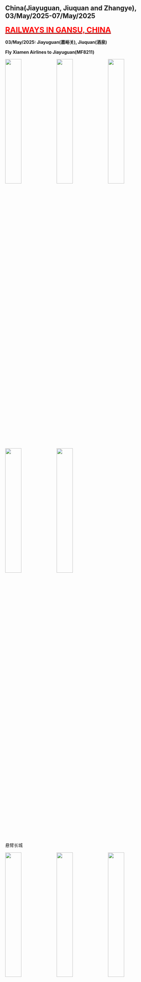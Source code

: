 ## China(Jiayuguan, Jiuquan and Zhangye), 03/May/2025-07/May/2025

**[<font color=red size=5><u>RAILWAYS IN GANSU, CHINA</u></font>](https://wqgcx.github.io/transport/20250503CN/CR/)**

**03/May/2025: Jiayuguan(嘉峪关), Jiuquan(酒泉)**

**Fly Xiamen Airlines to Jiayuguan(MF8211)**

<img src="../20250503CN_photos/IMG_8969.jpeg" width="32%">
<img src="../20250503CN_photos/IMG_8970.jpeg" width="32%">
<img src="../20250503CN_photos/IMG_8971.jpeg" width="32%">
<img src="../20250503CN_photos/IMG_8972.jpeg" width="32%">
<img src="../20250503CN_photos/IMG_8973.jpeg" width="32%">

悬臂长城

<img src="../20250503CN_photos/IMG_8974.jpeg" width="32%">
<img src="../20250503CN_photos/IMG_8976.jpeg" width="32%">
<img src="../20250503CN_photos/IMG_8977.jpeg" width="32%">
<img src="../20250503CN_photos/IMG_8980.jpeg" width="32%">
<img src="../20250503CN_photos/IMG_8982.jpeg" width="32%">
<img src="../20250503CN_photos/IMG_8983.jpeg" width="32%">
<img src="../20250503CN_photos/IMG_8984.jpeg" width="32%">
<img src="../20250503CN_photos/IMG_8985.jpeg" width="32%">
<img src="../20250503CN_photos/IMG_8986.jpeg" width="32%">

长城第一墩

<img src="../20250503CN_photos/IMG_8990.jpeg" width="32%">
<img src="../20250503CN_photos/IMG_8991.jpeg" width="32%">
<img src="../20250503CN_photos/IMG_8993.jpeg" width="32%">
<img src="../20250503CN_photos/IMG_8998.jpeg" width="32%">
<img src="../20250503CN_photos/IMG_9003.jpeg" width="32%">
<img src="../20250503CN_photos/IMG_9004.jpeg" width="32%">

嘉峪关关城

<img src="../20250503CN_photos/IMG_9010.jpeg" width="32%">
<img src="../20250503CN_photos/IMG_9013.jpeg" width="32%">
<img src="../20250503CN_photos/IMG_9016.jpeg" width="32%">
<img src="../20250503CN_photos/IMG_9022.jpeg" width="32%">
<img src="../20250503CN_photos/IMG_9023.jpeg" width="32%">
<img src="../20250503CN_photos/IMG_9030.jpeg" width="32%">
<img src="../20250503CN_photos/IMG_9032.jpeg" width="32%">
<img src="../20250503CN_photos/IMG_9036.jpeg" width="32%">
<img src="../20250503CN_photos/IMG_9039.jpeg" width="32%">
<img src="../20250503CN_photos/IMG_9042.jpeg" width="32%">
<img src="../20250503CN_photos/IMG_9045.jpeg" width="32%">
<img src="../20250503CN_photos/IMG_9046.jpeg" width="32%">

酒泉鼓楼

<img src="../20250503CN_photos/IMG_9056.jpeg" width="32%">
<img src="../20250503CN_photos/IMG_9057.jpeg" width="32%">
<img src="../20250503CN_photos/IMG_9061.jpeg" width="32%">
<img src="../20250503CN_photos/IMG_9065.jpeg" width="32%">
<img src="../20250503CN_photos/IMG_9071.jpeg" width="32%">
<img src="../20250503CN_photos/IMG_9072.jpeg" width="32%">
<img src="../20250503CN_photos/IMG_9073.jpeg" width="32%">

酒泉古城门

<img src="../20250503CN_photos/IMG_9075.jpeg" width="32%">
<img src="../20250503CN_photos/IMG_9078.jpeg" width="32%">

**04/May/2025: Zhangye(张掖)**

张掖大佛寺(山西会馆)

<img src="../20250503CN_photos/IMG_9090.jpeg" width="32%">
<img src="../20250503CN_photos/IMG_9098.jpeg" width="32%">
<img src="../20250503CN_photos/IMG_9100.jpeg" width="32%">
<img src="../20250503CN_photos/IMG_9102.jpeg" width="32%">
<img src="../20250503CN_photos/IMG_9104.jpeg" width="32%">
<img src="../20250503CN_photos/IMG_9107.jpeg" width="32%">
<img src="../20250503CN_photos/IMG_9109.jpeg" width="32%">
<img src="../20250503CN_photos/IMG_9110.jpeg" width="32%">
<img src="../20250503CN_photos/IMG_9111.jpeg" width="32%">
<img src="../20250503CN_photos/IMG_9113.jpeg" width="32%">
<img src="../20250503CN_photos/IMG_9114.jpeg" width="32%">
<img src="../20250503CN_photos/IMG_9116.jpeg" width="32%">
<img src="../20250503CN_photos/IMG_9117.jpeg" width="32%">
<img src="../20250503CN_photos/IMG_9118.jpeg" width="32%">
<img src="../20250503CN_photos/IMG_9120.jpeg" width="32%">
<img src="../20250503CN_photos/IMG_9123.jpeg" width="32%">
<img src="../20250503CN_photos/IMG_9125.jpeg" width="32%">
<img src="../20250503CN_photos/IMG_9126.jpeg" width="32%">

张掖鼓楼

<img src="../20250503CN_photos/IMG_9130.jpeg" width="32%">
<img src="../20250503CN_photos/IMG_9131.jpeg" width="32%">
<img src="../20250503CN_photos/IMG_9132.jpeg" width="32%">
<img src="../20250503CN_photos/IMG_9133.jpeg" width="32%">
<img src="../20250503CN_photos/IMG_9184.jpeg" width="32%">
<img src="../20250503CN_photos/IMG_9188.jpeg" width="32%">
<img src="../20250503CN_photos/IMG_9189.jpeg" width="32%">
<img src="../20250503CN_photos/IMG_9192.jpeg" width="32%">

西来寺

<img src="../20250503CN_photos/IMG_9135.jpeg" width="32%">
<img src="../20250503CN_photos/IMG_9137.jpeg" width="32%">
<img src="../20250503CN_photos/IMG_9139.jpeg" width="32%">

平山湖大峡谷

<img src="../20250503CN_photos/IMG_9140.jpeg" width="32%">
<img src="../20250503CN_photos/IMG_9141.jpeg" width="32%">
<img src="../20250503CN_photos/IMG_9146.jpeg" width="32%">
<img src="../20250503CN_photos/IMG_9147.jpeg" width="32%">
<img src="../20250503CN_photos/IMG_9149.jpeg" width="32%">
<img src="../20250503CN_photos/IMG_9151.jpeg" width="32%">
<img src="../20250503CN_photos/IMG_9155.jpeg" width="32%">
<img src="../20250503CN_photos/IMG_9157.jpeg" width="32%">
<img src="../20250503CN_photos/IMG_9158.jpeg" width="32%">
<img src="../20250503CN_photos/IMG_9161.jpeg" width="32%">
<img src="../20250503CN_photos/IMG_9164.jpeg" width="32%">
<img src="../20250503CN_photos/IMG_9166.jpeg" width="32%">
<img src="../20250503CN_photos/IMG_9174.jpeg" width="32%">
<img src="../20250503CN_photos/IMG_9175.jpeg" width="32%">
<img src="../20250503CN_photos/IMG_9178.jpeg" width="32%">

**05/May/2025: Zhangye(张掖)**

**06/May/2025: Jiuquan(酒泉)**

**07/May/2025: Jiuquan(酒泉)**

**Click [here](https://wqgcx.github.io/transport/) to go back.**
